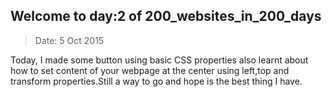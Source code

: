 ## Welcome to day:2 of 200_websites_in_200_days
> Date: 5 Oct 2015

  Today, I made some button using basic CSS properties also learnt about how to set content of your webpage at the center using left,top and transform properties.Still a way to go and hope is the best thing I have.
